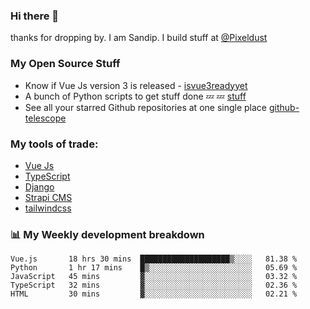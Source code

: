 ### Hi there 👋

thanks for dropping by.
I am Sandip. I build stuff at [@Pixeldust](github.com/pixeldust-in/)

###  **My Open Source Stuff**

 - Know if Vue Js version 3 is released -  [isvue3readyyet](https://github.com/sandiprb/isvue3readyyet)
 - A bunch of Python scripts to get stuff done 💤 💤 [stuff](https://github.com/sandiprb/stuff)
 - See all your starred Github repositories at one single place [github-telescope](https://github.com/sandiprb/github-telescope)



###  **My tools of trade:**
 - [Vue Js](https://github.com/vuejs/vue/)
 - [TypeScript](https://github.com/microsoft/TypeScript)
 - [Django](github.com/django/django)
 - [Strapi CMS](github.com/strapi/strapi)
 - [tailwindcss](https://github.com/tailwindlabs/tailwindcss)


###  📊 **My Weekly development breakdown**
<!--START_SECTION:waka-->
```text
Vue.js       18 hrs 30 mins  ████████████████████▒░░░░   81.38 % 
Python       1 hr 17 mins    █▒░░░░░░░░░░░░░░░░░░░░░░░   05.69 % 
JavaScript   45 mins         ▓░░░░░░░░░░░░░░░░░░░░░░░░   03.32 % 
TypeScript   32 mins         ▓░░░░░░░░░░░░░░░░░░░░░░░░   02.36 % 
HTML         30 mins         ▓░░░░░░░░░░░░░░░░░░░░░░░░   02.21 % 
```
<!--END_SECTION:waka-->

